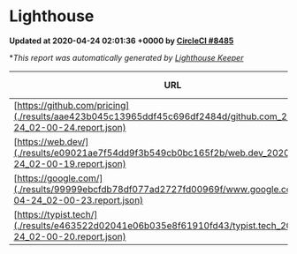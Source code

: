 
# Lighthouse

**Updated at 2020-04-24 02:01:36 +0000 by [CircleCI #8485](https://circleci.com/gh/ItinerisLtd/lighthouse-keeper-example/8485)**

**This report was automatically generated by [Lighthouse Keeper](https://github.com/itinerisltd/lighthouse-keeper)*

| URL | Performance | Accessibility | Best Practices | SEO | PWA | Updated At |
| --- | --- | --- | --- | --- | --- | --- |
| [https://github.com/pricing](./results/aae423b045c13965ddf45c696df2484d/github.com_2020-04-24_02-00-24.report.json) | 0.87 | 0.94 | 0.93 | 0.92 | 0.56 | 2020-04-24T02:00:24.623Z |
| [https://web.dev/](./results/e09021ae7f54dd9f3b549cb0bc165f2b/web.dev_2020-04-24_02-00-19.report.json) | 0.97 | 1 | 1 | 0.99 | 1 | 2020-04-24T02:00:19.422Z |
| [https://google.com/](./results/99999ebcfdb78df077ad2727fd00969f/www.google.com_2020-04-24_02-00-23.report.json) | 0.91 | 0.86 | 0.93 | 0.9 | 0.56 | 2020-04-24T02:00:23.751Z |
| [https://typist.tech/](./results/e463522d02041e06b035e8f61910fd43/typist.tech_2020-04-24_02-00-20.report.json) | 0.97 | 0.92 | 0.86 | 0.92 | 0.59 | 2020-04-24T02:00:20.853Z |
